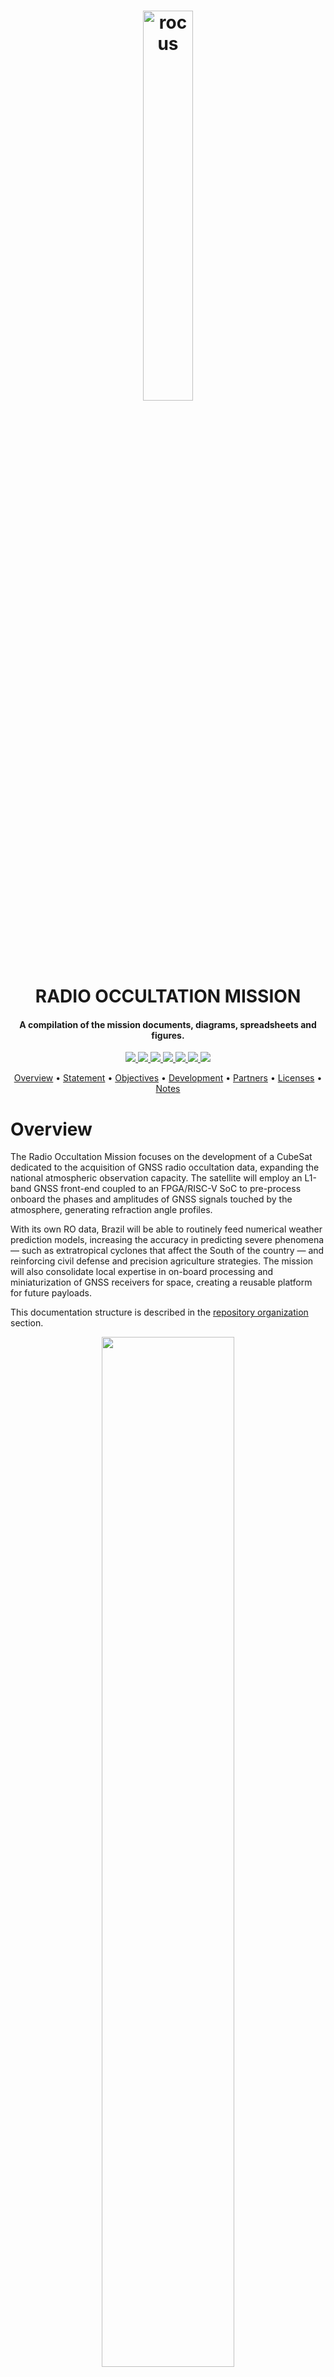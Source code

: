<h1 align="center">
    <a href="spacelab.ufsc.br"><img src="https://github.com/spacelab-ufsc/radio-occultation-doc/blob/main/figures/rocus-patch.png" alt="rocus" width="40%"></a>
    <br>
     RADIO OCCULTATION MISSION
    <br>
</h1>

<h4 align="center">A compilation of the mission documents, diagrams, spreadsheets and figures.</h4>

<p align="center">
	<a href="https://github.com/spacelab-ufsc/spacelab#versioning">
		<img src="https://img.shields.io/badge/status-in%20development-red?style=for-the-badge">
	</a>
    <a href="http://golds.ufsc.br/en/team/">
		<img src="https://img.shields.io/badge/spacelab%20members-8-blue?style=for-the-badge">
	</a>
	<a href="#license">
		<img src="https://img.shields.io/badge/open--source-project-lightgray?style=for-the-badge">
	</a>
	<a href="http://www.inpe.br/crn/">
		<img src="https://img.shields.io/badge/partner-inpe--rn-yellow?style=for-the-badge">
	</a>
	<a href="http://ufsc.br">
		<img src="https://img.shields.io/badge/sourced%20by-UFSC-orange?style=for-the-badge">
	</a>
	<a href="https://www.gov.br/aeb/pt-br">
		<img src="https://img.shields.io/badge/sourced%20by-AEB-red?style=for-the-badge">
	</a>
    <a href="https://github.com/spacelab-ufsc/radio-occultation-doc/actions">
        <img src="https://img.shields.io/github/workflow/status/spacelab-ufsc/radio-occultation-doc/Build%20LaTeX%20document?style=for-the-badge">
    </a>
</p>

<p align="center">
  	<a href="#overview">Overview</a> •
  	<a href="#mission-statement">Statement</a> •
  	<a href="#mission-objectives">Objectives</a> •
  	<a href="#development">Development</a> •
  	<a href="#partners">Partners</a> •
  	<a href="#licenses">Licenses</a> •
  	<a href="#notes">Notes</a>
</p>


# Overview

The Radio Occultation Mission focuses on the development of a CubeSat dedicated to the acquisition of GNSS radio occultation data, expanding the national atmospheric observation capacity. The satellite will employ an L1-band GNSS front-end coupled to an FPGA/RISC-V SoC to pre-process onboard the phases and amplitudes of GNSS signals touched by the atmosphere, generating refraction angle profiles.

With its own RO data, Brazil will be able to routinely feed numerical weather prediction models, increasing the accuracy in predicting severe phenomena — such as extratropical cyclones that affect the South of the country — and reinforcing civil defense and precision agriculture strategies. The mission will also consolidate local expertise in on-board processing and miniaturization of GNSS receivers for space, creating a reusable platform for future payloads.

This documentation structure is described in the <a href="#repository-organization">repository organization</a> section.

<p align="center">
    <img width="65%" src="https://github.com/spacelab-ufsc/radio-occultation-doc/blob/main/figures/rocus-sat.png" />
</p>

# Mission Statement

TBD

# Mission Objectives

1. TBD
2. TBD

# Development 

The following sections describe the mission subsystems, which placement, positioning and attachement can be seen in the next figure. Also, it is provided a quick review of the development status of each module throught the use of dynamic badges. The profile icons right above the module name is the GitHub contributors of this repository, which might not included all contributors to the project as a whole. Refer to the specific repositories or the website for a complete list.  

<p align="center">
  <img width="65%" src="https://github.com/spacelab-ufsc/radio-occultation-doc/blob/main/figures/exploded-view-tbd.png" />
</p>

<br><br>

<a href="https://github.com/spacelab-ufsc/obdh2/graphs/contributors">
  <img src="https://contrib.rocks/image?repo=spacelab-ufsc/ro-instrument" />
</a>

## Radio Occultation Instrument

<p align="left">
	<a href="https://github.com/spacelab-ufsc/spacelab#versioning">
		<img src="https://img.shields.io/badge/status-in%20development-red?style=for-the-badge">
	</a>
	<a href="https://github.com/spacelab-ufsc/ro-instrument/releases">
		<img alt="GitHub release (latest by date)" src="https://img.shields.io/github/v/release/spacelab-ufsc/ro-instrument?style=for-the-badge">
	</a>
	<a href="https://github.com/spacelab-ufsc/ro-instrument/commits/main">
		<img alt="GitHub last commit" src="https://img.shields.io/github/last-commit/spacelab-ufsc/ro-instrument?style=for-the-badge">
	</a>
	<a href="https://github.com/spacelab-ufsc/ro-instrument/issues">
		<img alt="GitHub issues" src="https://img.shields.io/github/issues/spacelab-ufsc/ro-instrument?style=for-the-badge">
	</a>
</p>

<br><br>

<a href="https://github.com/spacelab-ufsc/ro-antenna/graphs/contributors">
  <img src="https://contrib.rocks/image?repo=spacelab-ufsc/ro-antenna" />
</a>


## Radio Occultation Instrument Antenna

<p align="left">
	<a href="https://github.com/spacelab-ufsc/spacelab#versioning">
		<img src="https://img.shields.io/badge/status-in%20development-red?style=for-the-badge">
	</a>
	<a href="https://github.com/spacelab-ufsc/ro-antenna/releases">
		<img alt="GitHub release (latest by date)" src="https://img.shields.io/github/v/release/spacelab-ufsc/ro-antenna?style=for-the-badge">
	</a>
	<a href="https://github.com/spacelab-ufsc/ro-antenna/commits/main">
		<img alt="GitHub last commit" src="https://img.shields.io/github/last-commit/spacelab-ufsc/ro-antenna?style=for-the-badge">
	</a>
	<a href="https://github.com/spacelab-ufsc/ro-antenna/issues">
		<img alt="GitHub issues" src="https://img.shields.io/github/issues/spacelab-ufsc/ro-antenna?style=for-the-badge">
	</a>
</p>

<br><br>

<a href="https://github.com/spacelab-ufsc/adcs/graphs/contributors">
  <img src="https://contrib.rocks/image?repo=spacelab-ufsc/adcs" />
</a>

## ADCS - Attitude Determination and Control System

<p align="left">
	<a href="https://github.com/spacelab-ufsc/spacelab#versioning">
		<img src="https://img.shields.io/badge/status-in%20development-red?style=for-the-badge">
	</a>
</p>

<img align="right" width="25%" src="https://github.com/spacelab-ufsc/radio-occultation-doc/blob/main/figures/adcs.png">

Our Attitude Control System (ACS) is a passive attitude system, which uses Earth's magnetic field to rotate and stabilize the satellite. The system is composed of one magnet to create a force to align the magnet with the Earth's magnetic field and four hysteresis bars to damp the cube oscillations and stabilize. They are placed in positions to minimize the magnet effect on the bars. As a passive magnetic attitude control system is used, it is possible to stabilize only two axis, and so, the cubesat will still rotate around one of its axis, even after stabilized.

<br><br>
<br><br>


<a href="https://github.com/spacelab-ufsc/sband-antenna/graphs/contributors">
  <img src="https://contrib.rocks/image?repo=spacelab-ufsc/sband-antenna" />
</a>

## S-Band Antenna

<p align="left">
	<a href="https://github.com/spacelab-ufsc/spacelab#versioning">
		<img src="https://img.shields.io/badge/status-in%20development-red?style=for-the-badge">
	</a>
</p>

<img align="right" width="25%" src="https://github.com/spacelab-ufsc/radio-occultation-doc/blob/main/figures/subsystems/sband-antenna-top.png">

​The S-Band Antenna project consists of developing an antenna for the S-Band frequency (2.200-2.290 GHz), which its initial goal is to be used in a mission of Radio Occultation for the downlink of data.​

<br><br>
<br><br>
<br><br>


<a href="https://github.com/spacelab-ufsc/gnss-active-antenna/graphs/contributors">
  <img src="https://contrib.rocks/image?repo=spacelab-ufsc/gnss-active-antenna" />
</a>

## GNSS Antenna

<p align="left">
	<a href="https://github.com/spacelab-ufsc/spacelab#versioning">
		<img src="https://img.shields.io/badge/status-in%20development-red?style=for-the-badge">
	</a>
</p>

<img align="right" width="25%" src="https://github.com/spacelab-ufsc/radio-occultation-doc/blob/main/figures/subsystems/gnss-active-antenna-top.png">

The GNSS Active Antenna project consists of developing an active antenna for the L1 band (1.565GHz), integrating a low noise amplifier (LNA) powered by a voltage regulator that converts 5V to 3.3V, with the power being injected into the coaxial line through a bias tee circuit.

<br><br>
<br><br>
<br><br>

<!--
<a href="https://github.com/spacelab-ufsc/antenna-fd/graphs/contributors">
  <img src="https://contrib.rocks/image?repo=spacelab-ufsc/" />
</a>
-->

## Filamentar Antenna

<!--
<p align="left">
	<a href="https://github.com/spacelab-ufsc/spacelab#versioning">
		<img src="https://img.shields.io/badge/status-in%20development-red?style=for-the-badge">
	</a>
	<a href="https://github.com/spacelab-ufsc/antenna-fd/releases">
		<img alt="GitHub release (latest by date)" src="https://img.shields.io/github/v/release/spacelab-ufsc/antenna-fd?style=for-the-badge">
	</a>
	<a href="https://github.com/spacelab-ufsc/antenna-fd/commits/main">
		<img alt="GitHub last commit" src="https://img.shields.io/github/last-commit/spacelab-ufsc/antenna-fd?style=for-the-badge">
	</a>
	<a href="https://github.com/spacelab-ufsc/antenna-fd/issues">
		<img alt="GitHub issues" src="https://img.shields.io/github/issues/spacelab-ufsc/antenna-fd?style=for-the-badge">
	</a>
</p>

-->

<a href="https://github.com/spacelab-ufsc/radio-occultation-doc">
<img align="right" width="25%" src="https://github.com/spacelab-ufsc/radio-occultation-doc/blob/main/figures/subsystems/antenna-fd.png">
	
</a>


<!-- <img align="right" width="25%" src="https://github.com/spacelab-ufsc/radio-occultation-doc/blob/main/figures/antenna-fd.png"> -->

The SpaceLab Filamentar Antenna for CubeSats System 1U/3U contains up to four tape spring antennas of up to 50 cm length. The deployment system relies on a thermal knife composed of one wire and two redundant heating elements per tape. RF phasing / BalUn circuitry ties the antennas together in the user-defined configuration. Depending on the configuration, one or two radios in the CubeSat can connect to the antenna system by means of miniature RF connectors. The top face of the antenna system can accommodate a two solar cell solar panel and it can be customized for accommodating sensors or other systems to protrude to the exterior, e.g. camera apertures. The antenna is compatible with any UHF and/or VHF radio system. 

<br><br>

<a href="https://github.com/spacelab-ufsc/ro-solar-panels/graphs/contributors">
  <img src="https://contrib.rocks/image?repo=spacelab-ufsc/ro-solar-panels" />
</a>

## Solar Panels

<p align="left">
	<a href="https://github.com/spacelab-ufsc/spacelab#versioning">
		<img src="https://img.shields.io/badge/status-flight%20ready-green?style=for-the-badge">
	</a>
	<a href="https://github.com/spacelab-ufsc/spacelab#versioning">
		<img src="https://img.shields.io/badge/purchased%20module-ORBITAL-lightgray?style=for-the-badge">
	</a>
</p>

<img align="right" width="25%" src="https://github.com/spacelab-ufsc/radio-occultation-doc/blob/main/figures/orbital-solar-panel.png">

The solar panels are manufactures by TBD. The panels features protection diodes and high-efficiency solar cells, which are the CESI's CTJ-30 with dimensions 6.9 cm x 3.9 cm (area 26.5 cm2). This cell is qualified for space use by ESA with an efficiency of 30%.

<br><br>

## USIPED - 6U Mechanical Structure

<p align="left">
	<a href="https://github.com/spacelab-ufsc/spacelab#versioning">
		<img src="https://img.shields.io/badge/status-under%20testing-yellow?style=for-the-badge">
	</a>
	<a href="https://github.com/spacelab-ufsc/spacelab#versioning">
		<img src="https://img.shields.io/badge/purchased%20module-USIPED-lightgray?style=for-the-badge">
	</a>
</p>

<img align="right" width="25%" src="https://github.com/spacelab-ufsc/radio-occultation-doc/blob/main/figures/usiped-6u-structure.jpg">

The USIPED 6-Unit CubeSat structure is developed as a generic, modular satellite structure based upon the CubeSat standard. The modular chassis allows for up to two 1-Unit stack of PCBs, or other modules, to be mounted inside the chassis, using the PC-104 standard and spacers attached to the structure. In addition, there are 4 slots in the middle section, providing space for the interface boards and the ACS. The solar panels and antennas are externally mounted, providing a complete mechanical solution.

<br><br>


# Service platform

SpaceLab FloripaSat-2 modules

<br><br>

<a href="https://github.com/spacelab-ufsc/obdh2/graphs/contributors">
  <img src="https://contrib.rocks/image?repo=spacelab-ufsc/obdh2" />
</a>

## OBDH - On-Board Data Handling

<p align="left">
	<a href="https://github.com/spacelab-ufsc/spacelab#versioning">
		<img src="https://img.shields.io/badge/status-in%20development-red?style=for-the-badge">
	</a>
	<a href="https://github.com/spacelab-ufsc/obdh2/releases">
		<img alt="GitHub release (latest by date)" src="https://img.shields.io/github/v/release/spacelab-ufsc/obdh2?style=for-the-badge">
	</a>
	<a href="https://github.com/spacelab-ufsc/obdh2/commits/main">
		<img alt="GitHub last commit" src="https://img.shields.io/github/last-commit/spacelab-ufsc/obdh2?style=for-the-badge">
	</a>
	<a href="https://github.com/spacelab-ufsc/obdh2/issues">
		<img alt="GitHub issues" src="https://img.shields.io/github/issues/spacelab-ufsc/obdh2?style=for-the-badge">
	</a>
</p>

<a href="https://github.com/spacelab-ufsc/obdh2">
<img align="right" width="25%" src="https://github.com/spacelab-ufsc/obdh2/blob/main/doc/user_manual/figures/obdh2-pcb-top.png">
</a>

The SpaceLab OBDH2 (On-Board Data Handling 2.0) is one of the service modules developed for radio-occultation Cubesat Mission. The OBDH2 is responsible to synchronize actions and the data flow between other modules (ie. EPS, Payloads) and the Earth segment. It packs the generated data into data frames and transmit back to Earth through TTC module, or stores it on a non-volatile memory for later retrieval. Commands sent from Earth segment to the cubesat will be received by the radio transceivers located in the TTC module and redirected to the OBDH2, which takes the appropriate action or forward them to the responsible module. All the OBDH2 project, source and documentation files are available freely on a [GitHub repository](https://github.com/spacelab-ufsc/obdh2) under its respective licenses.

<br><br>

<a href="https://github.com/spacelab-ufsc/ttc2/graphs/contributors">
  <img src="https://contrib.rocks/image?repo=spacelab-ufsc/ttc2" />
</a>

## TTC - Telemetry, Tracking and Telecommand

<p align="left">
	<a href="https://github.com/spacelab-ufsc/spacelab#versioning">
		<img src="https://img.shields.io/badge/status-in--orbit%20validated-blue?style=for-the-badge">
	</a>
	<a href="https://github.com/spacelab-ufsc/ttc2/releases">
		<img alt="GitHub release (latest by date)" src="https://img.shields.io/github/v/release/spacelab-ufsc/ttc2?style=for-the-badge">
	</a>
	<a href="https://github.com/spacelab-ufsc/ttc2/commits/main">
		<img alt="GitHub last commit" src="https://img.shields.io/github/last-commit/spacelab-ufsc/ttc2?style=for-the-badge">
	</a>
	<a href="https://github.com/spacelab-ufsc/ttc2/issues">
		<img alt="GitHub issues" src="https://img.shields.io/github/issues/spacelab-ufsc/ttc2?style=for-the-badge">
	</a>
</p>

<a href="https://github.com/spacelab-ufsc/ttc2">
<img align="right" width="25%" src="https://github.com/spacelab-ufsc/ttc2/blob/master/doc/user_manual/figures/ttc2_pcb_top.png">
</a>

The TTC (or TT&C) is the communication module of the CubeSats from SpaceLab. It is responsible to make the communication between the earth (a ground station) and a satellite, and is divided in two sub-modules: Beacon and telemetry. The beacon is a independent sub-module who transmits a periodic signal containing an identification data (ID) of the satellite and some basic telemetry data. The telemetry sub-module is the main communication device. It has a bidirectional data link to receive telecommands from the earth and transmit all the requested data. The telemetry sub-module is controlled by an external device (as example, an OBDH module). All the TTC project, source and documentation files are available freely on a [GitHub repository](https://github.com/spacelab-ufsc/ttc) under its respective licenses.

<br><br>

<a href="https://github.com/spacelab-ufsc/eps2/graphs/contributors">
  <img src="https://contrib.rocks/image?repo=spacelab-ufsc/eps2" />
</a>

## EPS - Electrical and Power System

<p align="left">
	<a href="https://github.com/spacelab-ufsc/spacelab#versioning">
		<img src="https://img.shields.io/badge/status-in%20development-red?style=for-the-badge">
	</a>
	<a href="https://github.com/spacelab-ufsc/eps2/releases">
		<img alt="GitHub release (latest by date)" src="https://img.shields.io/github/v/release/spacelab-ufsc/eps2?style=for-the-badge">
	</a>
	<a href="https://github.com/spacelab-ufsc/eps2/commits/master">
		<img alt="GitHub last commit" src="https://img.shields.io/github/last-commit/spacelab-ufsc/eps2?style=for-the-badge">
	</a>
	<a href="https://github.com/spacelab-ufsc/eps2/issues">
		<img alt="GitHub issues" src="https://img.shields.io/github/issues/spacelab-ufsc/eps2?style=for-the-badge">
	</a>
</p>

<a href="https://github.com/spacelab-ufsc/eps2">
<img align="right" width="25%" src="https://github.com/spacelab-ufsc/eps2/blob/master/doc/figures/eps2-pcb-top.png">
</a>

The EPS2 has been designed to harvest, store and distribute energy for the radio-occultation CubeSat mission. The energy harvesting system is based on solar energy conversion through 10 solar panels attached to the structure. The EPS is designed to operate the solar panels at their maximum power point. The harvested solar energy is stored in 4 lithium-ion batteries connected in series/parallel. The energy distribution is done by several integrated DC-DC converters. The full EPS system is composed of the solar panels, the EPS PCB, and the Batteries PCB. All the EPS2 project, source and documentation files are available freely on a [GitHub repository](https://github.com/spacelab-ufsc/eps2) under its respective licenses.

<br><br>

<a href="https://github.com/spacelab-ufsc/battery-module-4c/graphs/contributors">
  <img src="https://contrib.rocks/image?repo=spacelab-ufsc/battery-module-4c" />
</a>

## BATC4 - Battery Module 4 cells

<p align="left">
	<a href="https://github.com/spacelab-ufsc/spacelab#versioning">
		<img src="https://img.shields.io/badge/status-in%20development-red?style=for-the-badge">
	</a>
	<a href="https://github.com/spacelab-ufsc/battery-module-4c/releases">
		<img alt="GitHub release (latest by date)" src="https://img.shields.io/github/v/release/spacelab-ufsc/battery-module-4c?style=for-the-badge">
	</a>
	<a href="https://github.com/spacelab-ufsc/battery-module-4c/commits/master">
		<img alt="GitHub last commit" src="https://img.shields.io/github/last-commit/spacelab-ufsc/battery-module-4c?style=for-the-badge">
	</a>
	<a href="https://github.com/spacelab-ufsc/battery-module-4c/issues">
		<img alt="GitHub issues" src="https://img.shields.io/github/issues/spacelab-ufsc/battery-module-4c?style=for-the-badge">
	</a>
</p>

<a href="https://github.com/spacelab-ufsc/battery-module-4c">
<img align="right" width="25%" src="https://github.com/spacelab-ufsc/battery-module-4c/blob/master/images/bat2-pcb-bottom.png">
</a>

The battery module is a separeted board from the EPS in order to accommodate 4 lithium-ion cells. Besides the cells, the board has connectors for interfacing signals and power lines with the EPS module, 2 power resistors to operate as heaters to maintain the cells temperature during eclipse periods, and 4 temperature sensors. The batteries used are the ICR18650-30B lithium-ion cells, which are connected in series and parallel to supply the required voltage and current. Each cell is fixed with 18650 metal holders and between the pairs there is the power resistor attached with a thermal element in the middle. Also, a mechanical mount is placed over the batteries and screwed to the board, providing better stress resistance. All the BATC4 project, source and documentation files are available freely on a [GitHub repository](https://github.com/spacelab-ufsc/battery-module-4c) under its respective licenses.

<br><br>

<a href="https://github.com/spacelab-ufsc/interface-board/graphs/contributors">
  <img src="https://contrib.rocks/image?repo=spacelab-ufsc/interface-board" />
</a>

## IIP - Interstage Interface Panels

<p align="left">
	<a href="https://github.com/spacelab-ufsc/spacelab#versioning">
		<img src="https://img.shields.io/badge/status-in%20development-red?style=for-the-badge">
	</a>
	<a href="https://github.com/spacelab-ufsc/interface-board/releases">
		<img alt="GitHub release (latest by date)" src="https://img.shields.io/github/v/release/spacelab-ufsc/interface-board?style=for-the-badge">
	</a>
	<a href="https://github.com/spacelab-ufsc/interface-board/commits/master">
		<img alt="GitHub last commit" src="https://img.shields.io/github/last-commit/spacelab-ufsc/interface-board?style=for-the-badge">
	</a>
	<a href="https://github.com/spacelab-ufsc/interface-board/issues">
		<img alt="GitHub issues" src="https://img.shields.io/github/issues/spacelab-ufsc/interface-board?style=for-the-badge">
	</a>
</p>

<a href="https://github.com/spacelab-ufsc/interface-board">
<img align="right" width="25%" src="https://github.com/spacelab-ufsc/interface-board/blob/master/doc/figures/iip_fullset.PNG">
</a>

Interstage Interface Panels (IIP) are vertical mounted PCBs designed to give external access to the modules inside of a 2U or 3U CubeSat during final assembly, integration and testing. IIP is composed by 3 different boards, the complete set allows for the nanosatellite to be charged, programed and debugged. All the IIP project, source and documentation files are available freely on a [GitHub repository](https://github.com/spacelab-ufsc/interface-board) under its respective licenses.

<br><br>




## Partners

#### Space Technology Research Laboratory (SpaceLab)

<p float="left">
  	<a href="https://spacelab.ufsc.br/">
  		<img src="https://github.com/spacelab-ufsc/radio-occultation-doc/blob/main/figures/spacelab-logo-full-color-rgb-1000px%4072ppi.png" width="37%" />
  	</a>
</p>

#### Federal University of Santa Catarina (UFSC)

<p float="left">
    <a href="https://ufsc.br/">
        <img src="https://github.com/spacelab-ufsc/radio-occultation-doc/blob/main/figures/ufsc-logo.png" width="30%" />
    </a>
</p>

#### Brazilian Space Agency (AEB)

<p float="left">
  	<a href="https://www.gov.br/aeb/pt-br">
  		<img src="https://github.com/spacelab-ufsc/radio-occultation-doc/blob/main/figures/aeb-logo.png" width="27%" />
  	</a>
</p>

#### Conselho Nacional de Desenvolvimento Científico e Tecnológico (CNPq)

<p float="left">
  	<a href="https://www.gov.br/aeb/pt-br">
  		<img src="https://github.com/spacelab-ufsc/radio-occultation-doc/blob/main/figures/cnpq-logo.png" width="27%" />
  	</a>
</p>

## Licenses

The SpaceLab follows a strong open-source approach in order to encourage and promote knowledge. Then, refer to the LICENSE file in the GitHub page for each repository. This mission uses different open-source licenses accordingly to projects needs and restrictions. It is used GNU General Public License v3.0 for firmware sources, CERN Open Hardware License v2.0 for hardware files, and CC BY-SA 4.0 for the documentation. Some third-part files and libraries are subjected to their specific terms and licenses. Please, double check licenses and third-part components used with other licenses, since restrictions might apply.

## Notes

This repository includes the sources of the main documentation. In order to edit/compile/generate, check the following:  

#### Dependencies

* ```latexmk```
* ```texlive-epstopdf```

#### Generating the PDF file

```
make
```




<!--
TBD






<br><br>

<a href="https://github.com/spacelab-ufsc/pc104-adapter/graphs/contributors">
  <img src="https://contrib.rocks/image?repo=spacelab-ufsc/pc104-adapter" />
</a>

## PC104-ADPT - PC-104 Adapter

<p align="left">
	<a href="https://github.com/spacelab-ufsc/spacelab#versioning">
		<img src="https://img.shields.io/badge/status-in%20development-red?style=for-the-badge">
	</a>
	<a href="https://github.com/spacelab-ufsc/pc104-adapter/releases">
		<img alt="GitHub release (latest by date)" src="https://img.shields.io/github/v/release/spacelab-ufsc/pc104-adapter?style=for-the-badge">
	</a>
	<a href="https://github.com/spacelab-ufsc/pc104-adapter/commits/master">
		<img alt="GitHub last commit" src="https://img.shields.io/github/last-commit/spacelab-ufsc/pc104-adapter?style=for-the-badge">
	</a>
	<a href="https://github.com/spacelab-ufsc/pc104-adapter/issues">
		<img alt="GitHub issues" src="https://img.shields.io/github/issues/spacelab-ufsc/pc104-adapter?style=for-the-badge">
	</a>
</p>

<a href="https://github.com/spacelab-ufsc/pc104-adapter">
<img align="right" width="25%" src="https://github.com/spacelab-ufsc/pc104-adapter/blob/master/doc/figures/pc104-adapter.png">
</a>

The PC-104 Adapter is a set of two boards that allow the connection between two separated stacks of PC-104 boards using PicoBlade cables. All the 104 pins of the PC-104 connector are connected through the cables. The Top Board has eight PicoBlade connectors (13 pins version) on the bottom side and a PC-104 connector (female) on the top side. The Bottom Board has eight PicoBlade connectors (13 pins version) on the top side and a PC-104 connector (male) on the bottom side. All the PC104-ADPT project, source and documentation files are available freely on a [GitHub repository](https://github.com/spacelab-ufsc/interface-board) under its respective licenses.

<br><br>



<br><br>

## Payload EDC - Environmental Data Collector Payload

<p align="left">
	<a href="https://github.com/spacelab-ufsc/spacelab#versioning">
		<img src="https://img.shields.io/badge/status-under%20testing-yellow?style=for-the-badge">
	</a>
	<a href="">
		<img src="https://img.shields.io/badge/release-v1.1-blue?style=for-the-badge">
	</a>
</p>

<img align="right" width="25%" src="https://github.com/spacelab-ufsc/radio-occultation-doc/blob/main/figures/edc-pcb-top.png">

The Environmental Data Collector (EDC) is a CubeSat-compatible payload that decodes signals from Platform Transmitter Terminals (PTTs) belonging to the Brazilian Environmental Data Collection System and the Argos-2 system. The EDC is composed by an RF Front End and a Processing Unit. The processing unit is based on an SoC FPGA, which configures the external components at system initialization, processes the digital signal from the RF Front End and handles the communication with the On-Board Computer (OBC). 

<br><br>



<br><br>

<a href="https://github.com/spacelab-ufsc/flatsat-platform/graphs/contributors">
  <img src="https://contrib.rocks/image?repo=spacelab-ufsc/flatsat-platform" />
</a>

## FlatSat - FlatSat Test Platform

<p align="left">
	<a href="https://github.com/spacelab-ufsc/spacelab#versioning">
		<img src="https://img.shields.io/badge/status-in%20development-red?style=for-the-badge">
	</a>
	<a href="https://github.com/spacelab-ufsc/flatsat-platform/releases">
		<img alt="GitHub release (latest by date)" src="https://img.shields.io/github/v/release/spacelab-ufsc/flatsat-platform?style=for-the-badge">
	</a>
	<a href="https://github.com/spacelab-ufsc/flatsat-platform/commits/master">
		<img alt="GitHub last commit" src="https://img.shields.io/github/last-commit/spacelab-ufsc/flatsat-platform?style=for-the-badge">
	</a>
	<a href="https://github.com/spacelab-ufsc/flatsat-platform/issues">
		<img alt="GitHub issues" src="https://img.shields.io/github/issues/spacelab-ufsc/flatsat-platform?style=for-the-badge">
	</a>
</p>

<a href="https://github.com/spacelab-ufsc/flatsat-platform">
<img align="right" width="25%" src="https://github.com/spacelab-ufsc/flatsat-platform/blob/master/doc/figures/flatsat_top_image.PNG">
</a>

The SpaceLab FlatSat Platform is a testbed for cubesat pcb modules. FlatSats enable easier, faster and secure method for testing subsystens indenpently or integrated in a flat design before going to assembly on a cubesat standard. The PCB can support up to 7 modules, all PC104 pins are interligated with each respective counterpart to flexibilize its use, only the particularity connection between modules need to be be taken into account. All the PC104-ADPT project, source and documentation files are available freely on a [GitHub repository](https://github.com/spacelab-ufsc/flatsat-platform) under its respective licenses.

<br><br>




<br><br>

<a href="https://github.com/spacelab-ufsc/spacelab-decoder/graphs/contributors">
  <img src="https://contrib.rocks/image?repo=spacelab-ufsc/spacelab-decoder" />
</a>

## SpaceLab-Decoder

<p align="left">
	<a href="https://github.com/spacelab-ufsc/spacelab#versioning">
		<img src="https://img.shields.io/badge/status-in%20development-red?style=for-the-badge">
	</a>
	<a href="https://github.com/spacelab-ufsc/spacelab-decoder/releases">
		<img alt="GitHub release (latest by date)" src="https://img.shields.io/github/v/release/spacelab-ufsc/spacelab-decoder?style=for-the-badge">
	</a>
	<a href="https://github.com/spacelab-ufsc/spacelab-decoder/commits/main">
		<img alt="GitHub last commit" src="https://img.shields.io/github/last-commit/spacelab-ufsc/spacelab-decoder?style=for-the-badge">
	</a>
	<a href="https://github.com/spacelab-ufsc/spacelab-decoder/issues">
		<img alt="GitHub issues" src="https://img.shields.io/github/issues/spacelab-ufsc/spacelab-decoder?style=for-the-badge">
	</a>
</p>

<a href="https://github.com/spacelab-ufsc/spacelab-decoder">
<img align="right" width="25%" src="https://github.com/spacelab-ufsc/radio-occultation-doc/blob/main/figures/spacelab-decoder.png">
</a>

SpaceLab-Decoder is a software to decode audio records from the satellites of SpaceLab.

<br><br>




#### National Institute for Space Research - Northeast Regional Center (INPE-RN)

<p float="left">
  	<a href="http://www.inpe.br/crn/">
  		<img src="https://github.com/spacelab-ufsc/radio-occultation-doc/blob/master/figures/inpe-logo.png" width="23%" />
  	</a> 
</p>
-->
